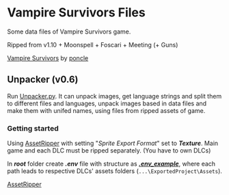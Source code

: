 # Vampire Survivors Files

Some data files of Vampire Survivors game.

Ripped from v1.10 + Moonspell + Foscari + Meeting (+ Guns)

[Vampire Survivors](https://store.steampowered.com/app/1794680/Vampire_Survivors/) by [poncle](https://poncle.games)


## Unpacker (v0.6)

Run [Unpacker.py](Unpacker.py). It can unpack images, get language strings and split them to different files and languages, 
unpack images based in data files and make them with unifed names,
using files from ripped assets of game.

### Getting started

Using [AssetRipper](https://github.com/AssetRipper/AssetRipper) with setting "_Sprite Export Format_" set to _**Texture**_.
Main game and each DLC must be ripped separately. (You have to own DLCs)

In _**root**_ folder create _**.env**_ file with structure as _**[.env_example](.env_example)**_, where each path leads to
respective DLCs' assets folders (`...\ExportedProject\Assets`).

[AssetRipper](https://github.com/AssetRipper/AssetRipper)
